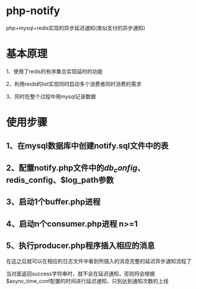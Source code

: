 # php-notify
php+mysql+redis实现的异步延迟通知(类似支付的异步通知)

# 基本原理

1、使用了redis的有序集合实现延时的功能

2、利用reids的list实现同时启动多个消费者同时消费的需求

3、同时在整个过程中用mysql记录数据

# 使用步骤
## 1、在mysql数据库中创建notify.sql文件中的表
## 2、配置notify.php文件中的$db_config、$redis_config、$log_path参数
## 3、启动1个buffer.php进程
## 4、启动n个consumer.php进程 n>=1
## 5、执行producer.php程序插入相应的消息
在这之后就可以在相应的日志文件中看到所插入的消息完整的延迟异步通知流程了

当对面返回success字符串时，就不会在延迟通知，否则将会根据$async_time_conf配置的时间进行延迟通知，只到达到通知次数的上线
